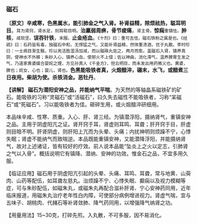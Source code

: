 ### 磁石

**〔原文〕辛咸寒，色黑属水，能引肺金之气入肾。补肾益精，除烦祛热，聪耳明目**。<small>耳为肾窍，肾水足，则耳聪目明。</small>**治羸弱周痹，骨节痠痛**，<small>肾主骨。</small>**惊痫**<small>重镇怯。</small>**肿核**，<small>咸软坚。</small>**误吞针铁**，<small>末服。</small>**止金疮血**。<small>《十剂》曰：重可去怯，磁石铁粉之属是也。《经疏》曰：石药皆有毒，独磁石中和，无悍猛之气，又能补肾益精，然体重渍酒，优于丸散。李时珍曰：一士病目渐生翳，珍以羌活胜湿汤加减，而以磁硃丸佐之，两月而愈。盖磁石入肾，镇养真阴，使神水不外移；朱砂入心，镇养心血，使邪火不上侵；佐以神曲，消化滞气，温养脾胃生发之气，乃道家黄婆媒合婴姹之理，方见孙真人《千金方》，但云明目，而未发出用药微义也。黄婆，脾也；姹女，心也；婴儿，肾也。</small>**色黑能吸铁者真，火煅醋淬，碾末，水飞，或醋煮三日夜用。柴胡为使。杀铁消金。恶牡丹**。

**【讲解】 磁石为潜阳安神之品，并能纳气平喘**。为天然的等轴晶系磁铁矿的矿石。能吸铁的习称“灵磁石”或“活磁石”，曰久失去磁性不能吸铁者，习称“呆磁石”或“死磁石”。习以能吸铁者为佳。砸碎生用，或火煅醋淬研细用。

本品味辛咸、性寒、质重。入心、肝、肾三经。为镇潜浮阳，摄纳肾气，重镇安神之品。主用于阴虚阳亢之证。肾开窍于耳，肾虚则耳鸣、耳聋；肝开窍于目，肝虚则目暗不明。肝肾阴虚，则肝阳上亢而为头晕、头痛；内扰神明则烦躁不宁，心悸失眠；肾虚不能纳气而致喘逆。本品既能重镇安神，又能潜降浮阳，并能摄纳肾气，故对上述诸证，皆有较好的疗效。前人说本品能“坠炎上之火以定志，引肺肾之气以入骨”。概括说明它有镇降、潜纳、安神的功效。惟金石之品，不宜多用久服。

【临证应用】磁石用于阴虚阳亢引起的头晕、头痛、耳鸣、耳聋，常与地黄、山萸肉、山药等配伍，如耳聋左慈丸。治烦躁不宁、心悸失眠、癫痫以及视力模糊等症，可与朱砂配伍，如磁朱丸，或磁朱丸再配合滋补肝肾、宁心安神药同用，近年临床报道，用磁朱丸治疗老年性白内障，可使部分病例增进视力。肾虚气喘，宜与五味子、胡桃肉、代赭石等补肾敛肺、降气药同用，以增强降气纳肾之功。

【用量用法】15~30克，打碎先煎。入丸散，不可多服，因不易消化。
